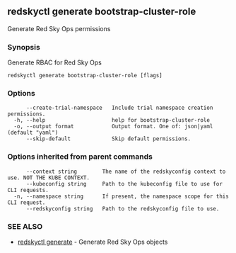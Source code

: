 ## redskyctl generate bootstrap-cluster-role

Generate Red Sky Ops permissions

### Synopsis

Generate RBAC for Red Sky Ops

```
redskyctl generate bootstrap-cluster-role [flags]
```

### Options

```
      --create-trial-namespace   Include trial namespace creation permissions.
  -h, --help                     help for bootstrap-cluster-role
  -o, --output format            Output format. One of: json|yaml (default "yaml")
      --skip-default             Skip default permissions.
```

### Options inherited from parent commands

```
      --context string        The name of the redskyconfig context to use. NOT THE KUBE CONTEXT.
      --kubeconfig string     Path to the kubeconfig file to use for CLI requests.
  -n, --namespace string      If present, the namespace scope for this CLI request.
      --redskyconfig string   Path to the redskyconfig file to use.
```

### SEE ALSO

* [redskyctl generate](redskyctl_generate.md)	 - Generate Red Sky Ops objects

